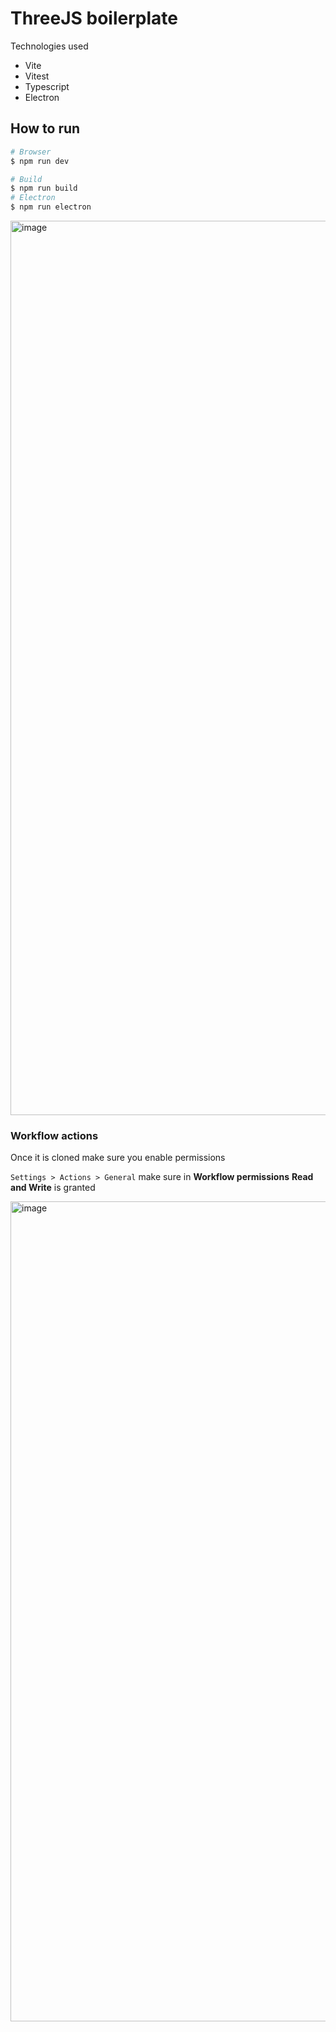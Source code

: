 # ThreeJS boilerplate

Technologies used

- Vite
- Vitest
- Typescript
- Electron

## How to run

```bash
# Browser
$ npm run dev

# Build
$ npm run build
# Electron
$ npm run electron
```

<img width="1431" alt="image" src="https://github.com/n1md7/three-boilerplate/assets/6734058/e2892705-7fb1-4949-8291-f9b331af3950">


### Workflow actions

Once it is cloned make sure you enable permissions

`Settings > Actions > General` make sure in __Workflow permissions__ __Read and Write__ is granted

<img width="1312" alt="image" src="https://github.com/n1md7/three-boilerplate/assets/6734058/d5f4bd64-45e5-4025-a6e6-d869c801b4e4">

